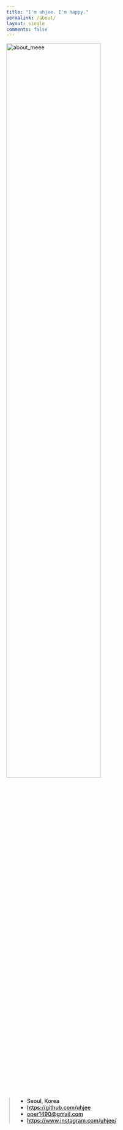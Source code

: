 ```yaml
---
title: "I'm uhjee. I'm happy."
permalink: /about/
layout: single
comments: false
---
```


<div>
    <img src="/assets/images/avthm.jpg" alt="about_meee" width="70%" min-width="700px" itemprop="image">
</div>



<div style="border-left: 2px solid rgba(199, 198, 198, 0.7); margin: 0.5em 0 0 0.5em; padding-left: 1.5em; font-weight: 500;">
    <ul class="author__urls social-icons">
        <li itemprop="homeLocation" itemscope itemtype="https://schema.org/Place">
          <i class="fas fa-fw fa-map-marker-alt" aria-hidden="true"></i> <span itemprop="name">  Seoul, Korea</span>
        </li>
        <li>
          <a href="https://github.com/uhjee" itemprop="sameAs" rel="nofollow noopener noreferrer">
            <i class="fab fa-fw fa-github" aria-hidden="true"></i><span class="label">  https://github.com/uhjee</span>
          </a>
        </li>
        <li>
          <a href="mailto:oper1490@gmail.com">
            <meta itemprop="email" content="oper1490@gmail.com" />
            <i class="fas fa-fw fa-envelope-square" aria-hidden="true"></i><span class="label">  oper1490@gmail.com</span>
          </a>
        </li>
        <li>
          <a href="https://www.instagram.com/uhjee/" itemprop="sameAs" rel="nofollow noopener noreferrer">
            <i class="fab fa-fw fa-instagram" aria-hidden="true"></i><span class="label">  https://www.instagram.com/uhjee/</span>
          </a>
        </li>
    </ul>
  </div>


